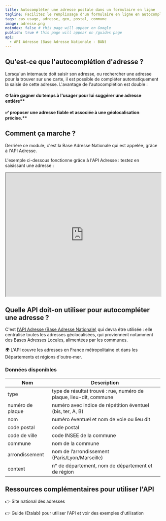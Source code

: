 ```yaml
---
title: Autocompléter une adresse postale dans un formulaire en ligne
tagline: Facilitez le remplissage d'un formulaire en ligne en autocomplétant l'adresse saisie grâce à l'API Adresse
tags: cas usage, adresse, geo, postal, commune
image: adresse.png
noindex: false # this page will appear on Google
publish: true # this page will appear on /guides page
api:
  - API Adresse (Base Adresse Nationale - BAN)
---
```


## Qu'est-ce que l'autocomplétion d'adresse ?

Lorsqu'un internaute doit saisir son adresse, ou rechercher une adresse pour la trouver sur une carte, il est possible de compléter automatiquement la saisie de cette adresse.
L'avantage de l'autocomplétion est double :

#### ⏱ faire gagner du temps à l'usager pour lui suggérer une adresse entière**

#### ✅ proposer une adresse fiable et associée à une géolocalisation précise.**

## Comment ça marche ?

Derrière ce module, c'est la Base Adresse Nationale qui est appelée, grâce à l'API Adresse.

L'exemple ci-dessous fonctionne grâce à l'API Adresse : testez en saisissant une adresse :

<iframe id="adresse"
    title="Adresse"
    width="100%"
    height="400"
    src="https://adresse.data.gouv.fr/base-adresse-nationale#5.25/46.833/3.666">
</iframe>

## Quelle API doit-on utiliser pour autocompléter une adresse ?

C'est [l'API Adresse (Base Adresse Nationale)](/les-api/base-adresse-nationale) qui devra être utilisée : elle centralise toutes les adresses géolocalisées, qui proviennent notamment des Bases Adresses Locales, alimentées par les communes.

🌍 L'API couvre les adresses en France métropolitaine et dans les Départements et régions d'outre-mer.

### Données disponibles

| Nom              | Description                                                        |
| ---------------- | ------------------------------------------------------------------ |
| type             | type de résultat trouvé : rue, numéro de plaque, lieu-dit, commune |
| numéro de plaque | numéro avec indice de répétition éventuel (bis, ter, A, B)         |
| nom              | numéro éventuel et nom de voie ou lieu dit                         |
| code postal      | code postal                                                        |
| code de ville    | code INSEE de la commune                                           |
| commune          | nom de la commune                                                  |
| arrondissement   | nom de l’arrondissement (Paris/Lyon/Marseille)                     |
| context          | n° de département, nom de département et de région                 |

## Ressources complémentaires pour utiliser l'API

👉 <External href='https://adresse.data.gouv.fr'>Site national des adresses</External>

👉 <External href='https://guides.etalab.gouv.fr/apis-geo/1-api-adresse.html#les-donnees-d-adresses'>Guide (Etalab) pour utiliser l'API et voir des exemples d'utilisation</External>
